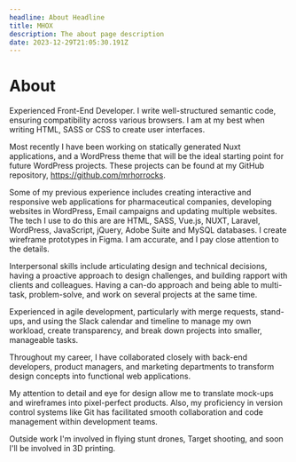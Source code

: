 ```yaml
---
headline: About Headline
title: MHOX
description: The about page description
date: 2023-12-29T21:05:30.191Z
---
```

# About

Experienced Front-End Developer. I write well-structured semantic code, ensuring compatibility across various browsers. I am at my best when writing HTML, SASS or CSS to create user interfaces.

Most recently I have been working on statically generated Nuxt applications, and a WordPress theme that will be the ideal starting point for future WordPress projects. These projects can be found at my GitHub repository,  https://github.com/mrhorrocks.

Some of my previous experience includes creating interactive and responsive web applications for pharmaceutical companies, developing websites in WordPress, Email campaigns and updating multiple websites. The tech I use to do this are are HTML, SASS, Vue.js, NUXT, Laravel, WordPress, JavaScript, jQuery, Adobe Suite and MySQL databases. I create wireframe prototypes in Figma. I am accurate, and I pay close attention to the details.

Interpersonal skills include articulating design and technical decisions, having a proactive approach to design challenges, and building rapport with clients and colleagues. Having a can-do approach and being able to multi-task, problem-solve, and work on several projects at the same time.

Experienced in agile development, particularly with merge requests, stand-ups, and using the Slack calendar and timeline to manage my own workload, create transparency, and break down projects into smaller, manageable tasks.

Throughout my career, I have collaborated closely with back-end developers, product managers, and marketing departments to transform design concepts into functional web applications. 

My attention to detail and eye for design allow me to translate mock-ups and wireframes into pixel-perfect products. Also, my proficiency in version control systems like Git has facilitated smooth collaboration and code management within development teams.

Outside work I'm involved in flying stunt drones, Target shooting, and soon I'll be involved in 3D printing.
